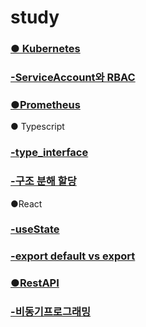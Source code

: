 # study


### [● Kubernetes](https://github.com/limes22/study/blob/main/K8S/kubernetes.pdf)

### [-ServiceAccount와 RBAC](https://github.com/limes22/study/blob/main/K8S/ServiceAccount%EC%99%80%20RBAC.pdf)

### [●Prometheus](https://github.com/limes22/study/blob/main/prometheus/prometheus.pdf)

● Typescript
### [-type_interface](https://github.com/limes22/study/blob/main/typescript/type_interface.pdf)
### [-구조 분해 할당](https://github.com/limes22/study/blob/main/typescript/%EA%B5%AC%EC%A1%B0%20%EB%B6%84%ED%95%B4%20%ED%95%A0%EB%8B%B9.pdf)

●React
### [-useState](https://github.com/limes22/study/blob/main/React/React.useState.pdf)
### [-export default vs export](https://github.com/limes22/study/blob/main/React/Export%20%EC%99%80%20Export%20default%20%EC%B0%A8%EC%9D%B4.pdf)
### [●RestAPI](https://github.com/limes22/study/blob/main/RestAPI/REST%20API.pdf)
### [-비동기프로그래밍](https://github.com/limes22/study/blob/main/RestAPI/비동기프로그래밍.pdf)
